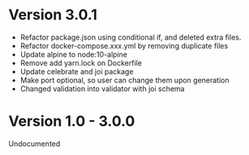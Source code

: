 # Version 3.0.1
- Refactor package.json using conditional if, and deleted extra files.
- Refactor docker-compose.xxx.yml by removing duplicate files
- Update alpine to node:10-alpine
- Remove add yarn.lock on Dockerfile 
- Update celebrate and joi package
- Make port optional, so user can change them upon generation
- Changed validation into validator with joi schema

# Version 1.0 - 3.0.0 

Undocumented
